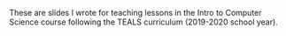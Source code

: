These are slides I wrote for teaching lessons in the Intro to Computer Science course following the TEALS curriculum (2019-2020 school year).

